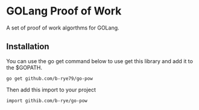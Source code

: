 # GOLang Proof of Work

A set of proof of work algorthms for GOLang.

## Installation

You can use the go get command below to use get this library and add it to the $GOPATH.

```
go get github.com/b-rye79/go-pow
```

Then add this import to your project

```
import githib.com/b-rye/go-pow
```
